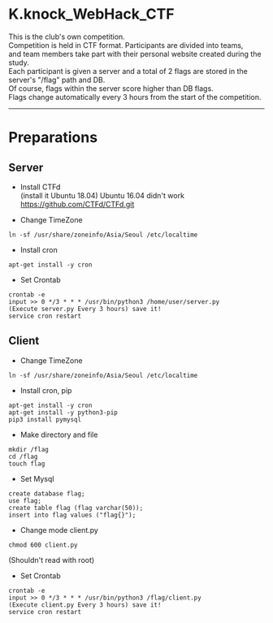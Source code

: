 # K.knock_WebHack_CTF   

This is the club's own competition.   
Competition is held in CTF format. Participants are divided into teams,   
and team members take part with their personal website created during the study.   
Each participant is given a server and a total of 2 flags are stored in the server's "/flag" path and DB.   
Of course, flags within the server score higher than DB flags.   
Flags change automatically every 3 hours from the start of the competition.   
   
   
   
***
# Preparations

## Server
- Install CTFd   
(install it Ubuntu 18.04) Ubuntu 16.04 didn't work   
https://github.com/CTFd/CTFd.git


- Change TimeZone   
```
ln -sf /usr/share/zoneinfo/Asia/Seoul /etc/localtime
```

- Install cron   
```
apt-get install -y cron
```

- Set Crontab
```
crontab -e
input >> 0 */3 * * * /usr/bin/python3 /home/user/server.py
(Execute server.py Every 3 hours) save it!
service cron restart
```


## Client
- Change TimeZone
```
ln -sf /usr/share/zoneinfo/Asia/Seoul /etc/localtime
```

- Install cron, pip
```
apt-get install -y cron
apt-get install -y python3-pip
pip3 install pymysql
```

- Make directory and file
```
mkdir /flag
cd /flag
touch flag
```

- Set Mysql
```
create database flag;
use flag;
create table flag (flag varchar(50));
insert into flag values ("flag{}");
```

- Change mode client.py
```
chmod 600 client.py
```
(Shouldn't read with root)

- Set Crontab
```
crontab -e
input >> 0 */3 * * * /usr/bin/python3 /flag/client.py
(Execute client.py Every 3 hours) save it!
service cron restart
```

